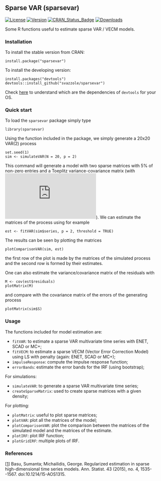 ## Sparse VAR (sparsevar) 
[![License](http://img.shields.io/badge/license-GPL%20%28%3E=%202%29-brightgreen.svg?style=flat)](http://www.gnu.org/licenses/gpl-2.0.html) 
[![Version](https://img.shields.io/badge/version-0.0.8-oran.svg)](https://github.com/svazzole/sparsevar)
[![CRAN_Status_Badge](http://www.r-pkg.org/badges/version/sparsevar)](https://cran.r-project.org/package=sparsevar)
[![Downloads](http://cranlogs.r-pkg.org/badges/sparsevar)](https://cran.r-project.org/package=sparsevar)

Some R functions useful to estimate sparse VAR / VECM models.

### Installation

To install the stable version from CRAN:
```{r}
install.package("sparsevar")
```

To install the developing version:
```{r}
install.packages("devtools")
devtools::install_github("svazzole/sparsevar")
```
Check [here](https://www.rstudio.com/products/rpackages/devtools/) to understand which are the dependencies of `devtools` for your OS.

### Quick start

To load the `sparsevar` package simply type
```{r}
library(sparsevar)
```

Using the function included in the package, we simply generate a 20x20 VAR(2) process
```{r}
set.seed(1)
sim <- simulateVAR(N = 20, p = 2)
```
This command will generate a model with two sparse matrices with 5% of non-zero entries and a Toeplitz variance-covariance matrix (with ![equation](http://www.sciweavers.org/tex2img.php?eq=%5Crho%20%3D%200.5&bc=White&fc=Black&im=jpg&fs=12&ff=arev&edit=0)).
We can estimate the matrices of the process using for example
```{r}
est <- fitVAR(sim$series, p = 2, threshold = TRUE)
```

The results can be seen by plotting the matrices
```{r}
plotComparisonVAR(sim, est)
```
the first row of the plot is made by the matrices of the simulated process and the second row is formed by their estimates.

One can also estimate the variance/covariance matrix of the residuals with 
```{r}
M <- cov(est$residuals)
plotMatrix(M)
```

and compare with the covariance matrix of the errors of the generating process
```{r}
plotMatrix(sim$S)
```

### Usage

The functions included for model estimation are:

- `fitVAR`: to estimate a sparse VAR multivariate time series with ENET, SCAD or MC+;
- `fitVECM`: to estimate a sparse VECM (Vector Error Correction Model) using LS with penalty (again: ENET, SCAD or MC+);
- `impulseResponse`: compute the impulse response function;
- `errorBands`: estimate the error bands for the IRF (using bootstrap);

For simulations:

- `simulateVAR`: to generate a sparse VAR multivariate time series;
- `createSparseMatrix`: used to create sparse matrices with a given density;

For plotting:

- `plotMatrix`: useful to plot sparse matrices;
- `plotVAR`: plot all the matrices of the model;
- `plotComparisonVAR`: plot the comparison between the matrices of the simulated model and the matrices of the estimate.
- `plotIRF`: plot IRF function;
- `plotGridIRF`: multiple plots of IRF.

### References
[[1](http://projecteuclid.org/euclid.aos/1434546214)] Basu, Sumanta; Michailidis, George. Regularized estimation in sparse high-dimensional time series models. Ann. Statist. 43 (2015), no. 4, 1535--1567. doi:10.1214/15-AOS1315. 
